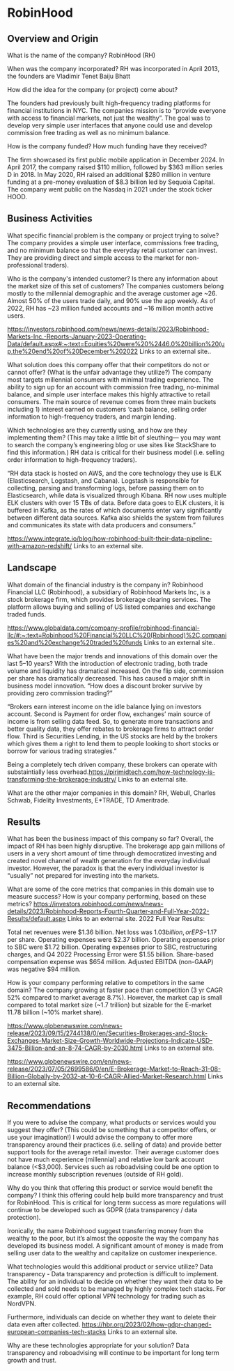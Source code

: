 # RobinHood
## Overview and Origin

What is the name of the company?
RobinHood (RH)

When was the company incorporated?
RH was incorporated in April 2013, the founders are Vladimir Tenet Baiju Bhatt

How did the idea for the company (or project) come about?

The founders had previously built high-frequency trading platforms for financial institutions in NYC. The companies mission is to “provide everyone with access to financial markets, not just the wealthy”. The goal was to develop very simple user interfaces that anyone could use and develop commission free trading as well as no minimum balance.

How is the company funded? How much funding have they received?

The firm showcased its first public mobile application in December 2024. In April 2017, the company raised $110 million, followed by $363 million series D in 2018. In May 2020, RH raised an additional $280 million in venture funding at a pre-money evaluation of $8.3 billion led by Sequoia Capital. The company went public on the Nasdaq in 2021 under the stock ticker HOOD.

## Business Activities
What specific financial problem is the company or project trying to solve?
The company provides a simple user interface, commissions free trading, and no minimum balance so that the everyday retail customer can invest. They are providing direct and simple access to the market for non-professional traders).

Who is the company's intended customer? Is there any information about the market size of this set of customers?
The companies customers belong mostly to the millennial demographic and the average customer age ~26. Almost 50% of the users trade daily, and 90% use the app weekly. As of 2022, RH has ~23 million funded accounts and ~16 million month active users.

https://investors.robinhood.com/news/news-details/2023/Robinhood-Markets-Inc.-Reports-January-2023-Operating-Data/default.aspx#:~:text=Equities%20were%20%2446.0%20billion%20(up,the%20end%20of%20December%202022 Links to an external site..

What solution does this company offer that their competitors do not or cannot offer? (What is the unfair advantage they utilize?)
The company most targets millennial consumers with minimal trading experience. The ability to sign up for an account with commission free trading, no-minimal balance, and simple user interface makes this highly attractive to retail consumers. The main source of revenue comes from three main buckets including 1) interest earned on customers ‘cash balance, selling order information to high-frequency traders, and margin lending.

Which technologies are they currently using, and how are they implementing them? (This may take a little bit of sleuthing–– you may want to search the company’s engineering blog or use sites like StackShare to find this information.)
RH data is critical for their business model (i.e. selling order information to high-frequency traders).

“RH data stack is hosted on AWS, and the core technology they use is ELK (Elasticsearch, Logstash, and Cabana). Logstash is responsible for collecting, parsing and transforming logs, before passing them on to Elasticsearch, while data is visualized through Kibana. RH now uses multiple ELK clusters with over 15 TBs of data. Before data goes to ELK clusters, it is buffered in Kafka, as the rates of which documents enter vary significantly between different data sources. Kafka also shields the system from failures and communicates its state with data producers and consumers.”

https://www.integrate.io/blog/how-robinhood-built-their-data-pipeline-with-amazon-redshift/ Links to an external site.

## Landscape
What domain of the financial industry is the company in?
Robinhood Financial LLC (Robinhood), a subsidiary of Robinhood Markets Inc, is a stock brokerage firm, which provides brokerage clearing services. The platform allows buying and selling of US listed companies and exchange traded funds.

https://www.globaldata.com/company-profile/robinhood-financial-llc/#:~:text=Robinhood%20Financial%20LLC%20(Robinhood)%2C,companies%20and%20exchange%20traded%20funds Links to an external site..

What have been the major trends and innovations of this domain over the last 5–10 years?
With the introduction of electronic trading, both trade volume and liquidity has dramatical increased. On the flip side, commission per share has dramatically decreased. This has caused a major shift in business model innovation. “How does a discount broker survive by providing zero commission trading?”

“Brokers earn interest income on the idle balance lying on investors account. Second is Payment for order flow, exchanges’ main source of income is from selling data feed. So, to generate more transactions and better quality data, they offer rebates to brokerage firms to attract order flow. Third is Securities Lending, in the US stocks are held by the brokers which gives them a right to lend them to people looking to short stocks or borrow for various trading strategies.”

Being a completely tech driven company, these brokers can operate with substaintially less overhead.https://pirimidtech.com/how-technology-is-transforming-the-brokerage-industry/ Links to an external site.

What are the other major companies in this domain?
RH, Webull, Charles Schwab, Fidelity Investments, E*TRADE, TD Ameritrade.

## Results
What has been the business impact of this company so far?
Overall, the impact of RH has been highly disruptive. The brokerage app gain millions of users in a very short amount of time through democratized investing and created novel channel of wealth generation for the everyday individual investor. However, the paradox is that the every individual investor is “usually” not prepared for investing into the markets.

What are some of the core metrics that companies in this domain use to measure success? How is your company performing, based on these metrics? https://investors.robinhood.com/news/news-details/2023/Robinhood-Reports-Fourth-Quarter-and-Full-Year-2022-Results/default.aspx Links to an external site.
2022 Full Year Results:

Total net revenues were $1.36 billion. Net loss was $1.03 billion, or EPS -$1.17 per share. Operating expenses were $2.37 billion. Operating expenses prior to SBC were $1.72 billion. Operating expenses prior to SBC, restructuring charges, and Q4 2022 Processing Error were $1.55 billion. Share-based compensation expense was $654 million. Adjusted EBITDA (non-GAAP) was negative $94 million.

How is your company performing relative to competitors in the same domain?
The company growing at faster pace than competition (3 yr CAGR 52% compared to market average 8.7%). However, the market cap is small compared to total market size (~1.7 trillion) but sizable for the E-market 11.78 billion (~10% market share).

https://www.globenewswire.com/news-release/2023/09/15/2744138/0/en/Securities-Brokerages-and-Stock-Exchanges-Market-Size-Growth-Worldwide-Projections-Indicate-USD-3475-Billion-and-an-8-74-CAGR-by-2030.html Links to an external site.

https://www.globenewswire.com/en/news-release/2023/07/05/2699586/0/en/E-Brokerage-Market-to-Reach-31-08-Billion-Globally-by-2032-at-10-6-CAGR-Allied-Market-Research.html Links to an external site.

## Recommendations
If you were to advise the company, what products or services would you suggest they offer? (This could be something that a competitor offers, or use your imagination!)
I would advise the company to offer more transparency around their practices (i.e. selling of data) and provide better support tools for the average retail investor. Their average customer does not have much experience (millennial) and relative low bank account balance (<$3,000). Services such as roboadvising could be one option to increase monthly subscription revenues (outside of RH gold).

Why do you think that offering this product or service would benefit the company?
I think this offering could help build more transparency and trust for RobinHood. This is critical for long term success as more regulations will continue to be developed such as GDPR (data transparency / data protection).

Ironically, the name Robinhood suggest transferring money from the wealthy to the poor, but it’s almost the opposite the way the company has developed its business model. A significant amount of money is made from selling user data to the wealthy and capitalize on customer inexperience.

What technologies would this additional product or service utilize?
Data transparency - Data transparency and protection is difficult to implement. The ability for an individual to decide on whether they want their data to be collected and sold needs to be managed by highly complex tech stacks. For example, RH could offer optional VPN technology for trading such as NordVPN.

Furthermore, individuals can decide on whether they want to delete their data even after collected.
https://hbr.org/2023/02/how-gdpr-changed-european-companies-tech-stacks Links to an external site.

Why are these technologies appropriate for your solution?
Data transparency and roboadvising will continue to be important for long term growth and trust.
